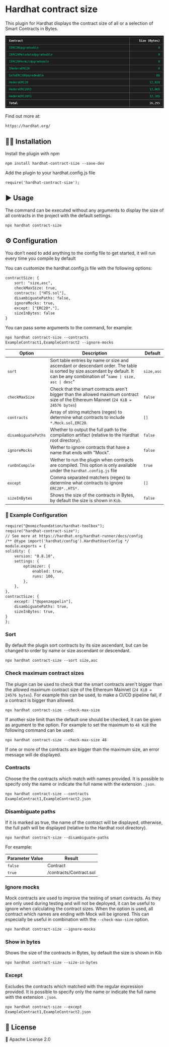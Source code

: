 # Hardhat contract size

This plugin for Hardhat displays the contract size of all or a selection of Smart Contracts in Bytes.

![Example table](./docs/img/contract-sizes.png)

Find out more at:

    https://hardhat.org/


## 👷‍♀️ Installation
Install the plugin with npm

    npm install hardhat-contract-size --save-dev

Add the plugin to your hardhat.config.js file

    require('hardhat-contract-size');

## ▶️ Usage
The command can be executed without any arguments to display the size of all contracts in the project with the default settings.

    npx hardhat contract-size

## ⚙️ Configuration
You don’t need to add anything to the config file to get started, it will run every time you compile by default

You can customize the hardhat.config.js file with the following options:

    contractSize: {
        sort: "size,asc",
        checkMaxSize: true,
        contracts: ["HTS.sol"],
        disambiguatePaths: false,
        ignoreMocks: true,
        except: ["ERC20*."],
        sizeInBytes: false
    }

You can pass some arguments to the command, for example:

    npx hardhat contract-size --contracts ExampleContract1,ExampleContract2 --ignore-mocks



| Option | Description | Default |
|--|--|--|
| `sort` | 	Sort table entries by name or size and ascendant or descendant order. The table is sorted by size ascendant by default. It can be any combination of "`name \| size, asc \| desc`" | `size,asc` |
| `checkMaxSize` | Check that the smart contracts aren't bigger than the allowed maximum contract size of the Ethereum Mainnet (`24 KiB = 24576 bytes`) | `false` |
| `contracts` | Array of string matchers (regex) to determine what contracts to include `*.Mock.sol,ERC20`. | `[]` |
| `disambiguatePaths` | Whether to output the full path to the compilation artifact (relative to the Hardhat root directory). | `false` |
| `ignoreMocks` | Wether to ignore contracts that have a name that ends with "Mock". | `false` |
| `runOnCompile` | Wether to run the plugin when contracts are compiled.   This option is only available under the `hardhat.config.js` file | `true` |
| `except` | Comma separated matchers (regex) to determine what contracts to ignore `ERC20*.,HTS*.` | `[]` |
| `sizeInBytes` | Shows the size of the contracts in Bytes, by default the size is shown in `Kib`. | `false` |

 
### 👀 Example Configuration

    require("@nomicfoundation/hardhat-toolbox");
    require("hardhat-contract-size");
    // See more at https://hardhat.org/hardhat-runner/docs/config
    /** @type import('hardhat/config').HardhatUserConfig */
    module.exports = {
    solidity: {
        version: "0.8.10",
        settings: {
            optimizer: {
                enabled: true,
                runs: 100,
            },
        },
    },
    contractSize: {
        except: ["@openzeppelin"],
        disambiguatePaths: true,
        sizeInBytes: true,
    }
    };

### Sort
By default the plugin sort contracts by its size ascendant, but can be changed to order by name or size ascendant or descendant.

    npx hardhat contract-size --sort size,asc

### Check maximum contract sizes
The plugin can be used to check that the smart contracts aren't bigger than the allowed maximum contract size of the Ethereum Mainnet (`24 KiB = 24576 bytes`). For example this can be used, to make a CI/CD pipeline fail, if a contract is bigger than allowed.

    npx hardhat contract-size --check-max-size

If another size limit than the default one should be checked, it can be given as argument to the option. For example to set the maximum to `48 KiB` the following command can be used:


    npx hardhat contract-size --check-max-size 48

If one or more of the contracts are bigger than the maximum size, an error message will de displayed.

### Contracts
Choose the the contracts which match with names provided. It is possible to specify only the name or indicate the full name with the extension `.json`.


    npx hardhat contract-size --contracts ExampleContract1,ExampleContract2.json

### Disambiguate paths
If it is marked as true, the name of the contract will be displayed, otherwise, the full path will be displayed (relative to the Hardhat root directory).


    npx hardhat contract-size --disambiguate-paths

For example:

| Parameter Value | Result |
|--|--|
| `false` | Contract |
| `true` | /contracts/Contract.sol |


### Ignore mocks
Mock contracts are used to improve the testing of smart contracts. As they are only used during testing and will not be deployed, it can be useful to ignore when calculating the contract sizes. When the option is used, all contract which names are ending with Mock will be ignored. This can especially be useful in combination with the `--check-max-size` option.


    npx hardhat contract-size --ignore-mocks

### Show in bytes
Shows the size of the contracts in Bytes, by default the size is shown in Kib


    npx hardhat contract-size --size-in-bytes

### Except
Excludes the contracts which matched with the regular expression provided. It is possible to specify only the name or indicate the full name with the extension `.json`.


    npx hardhat contract-size --except ExampleContract1,ExampleContract2.json

## 🔑 License

🔗 Apache License 2.0 
